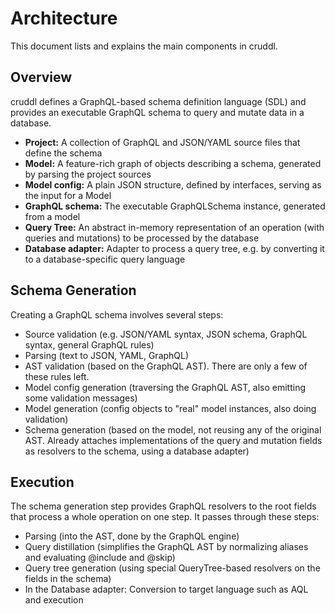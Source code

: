# Architecture

This document lists and explains the main components in cruddl.

## Overview

cruddl defines a GraphQL-based schema definition language (SDL) and provides an executable GraphQL
schema to query and mutate data in a database.

-   **Project:** A collection of GraphQL and JSON/YAML source files that define the schema
-   **Model:** A feature-rich graph of objects describing a schema, generated by parsing the project
    sources
-   **Model config:** A plain JSON structure, defined by interfaces, serving as the input for a
    Model
-   **GraphQL schema:** The executable GraphQLSchema instance, generated from a model
-   **Query Tree:** An abstract in-memory representation of an operation (with queries and
    mutations) to be processed by the database
-   **Database adapter:** Adapter to process a query tree, e.g. by converting it to a
    database-specific query language

## Schema Generation

Creating a GraphQL schema involves several steps:

-   Source validation (e.g. JSON/YAML syntax, JSON schema, GraphQL syntax, general GraphQL rules)
-   Parsing (text to JSON, YAML, GraphQL)
-   AST validation (based on the GraphQL AST). There are only a few of these rules left.
-   Model config generation (traversing the GraphQL AST, also emitting some validation messages)
-   Model generation (config objects to "real" model instances, also doing validation)
-   Schema generation (based on the model, not reusing any of the original AST. Already attaches
    implementations of the query and mutation fields as resolvers to the schema, using a database
    adapter)

## Execution

The schema generation step provides GraphQL resolvers to the root fields that process a whole
operation on one step. It passes through these steps:

-   Parsing (into the AST, done by the GraphQL engine)
-   Query distillation (simplifies the GraphQL AST by normalizing aliases and evaluating @include
    and @skip)
-   Query tree generation (using special QueryTree-based resolvers on the fields in the schema)
-   In the Database adapter: Conversion to target language such as AQL and execution
